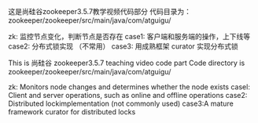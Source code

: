 这是尚硅谷zookeeper3.5.7教学视频代码部分
代码目录为：zookeeper/zookeeper/src/main/java/com/atguigu/

zk: 监控节点变化，判断节点是否存在
case1: 客户端和服务端的操作，上下线等
case2: 分布式锁实现 （不常用）
case3: 用成熟框架 curator 实现分布式锁

This is 尚硅谷 zookeeper3.5.7 teaching video code part
Code directory is zookeeper/zookeeper/src/main/java/com/atguigu/

zk: Monitors node changes and determines whether the node exists
casel: Client and server operations, such as online and offline operations
case2: Distributed lockimplementation (not commonly used)
case3:A mature framework curator for distributed locks
